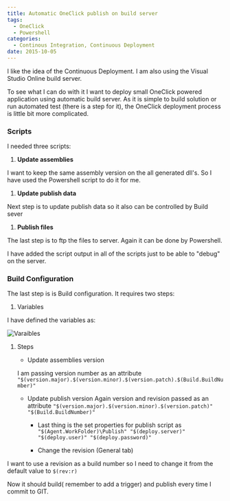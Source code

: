 ```yaml
---
title: Automatic OneClick publish on build server
tags:
  - OneClick
  - Powershell
categories:
  - Continous Integration, Continuous Deployment
date: 2015-10-05
---
```


I like the idea of the Continuous Deployment. I am also using the Visual Studio Online build server. 

To see what I can do with it I want to deploy small OneClick powered application using automatic build server. As it is simple to build solution or run automated test (there is a step for it), the OneClick deployment process is little bit more complicated.

### Scripts

I needed three scripts:

1.  **Update  assemblies**

I want to keep the same assembly version on the all generated dll's. So I have used the Powershell script to do it for me.  

<script src="https://gist.github.com/SzymonSasin/f37790bf9aeee0b882ff.js"></script>

1.  **Update publish data**

Next step is to update publish data so it also can be controlled by Build sever  

<script src="https://gist.github.com/SzymonSasin/760ee56ef5a08bda2695.js"></script>

1.  **Publish files**

The last step is to ftp the files to server. Again it can be done by Powershell.  

<script src="https://gist.github.com/SzymonSasin/911f007714d7fb06766e.js"></script>

I have added the script output in all of the scripts just to be able to "debug" on the server.

### Build Configuration

The last step is is Build configuration. It requires two steps:

1.  Variables

I have defined the variables as: 

![Varaibles](images/2015/10/varaibles.PNG)

1.  Steps

    *   Update assemblies version

    I am passing version number as an attribute `"$(version.major).$(version.minor).$(version.patch).$(Build.BuildNumber)"`

    *   Update publish version
Again version and revision passed as an attribute `"$(version.major).$(version.minor).$(version.patch)" "$(Build.BuildNumber)"`

        *   Last thing is the set properties for publish script as `"$(Agent.WorkFolder)\Publish" "$(deploy.server)" "$(deploy.user)" "$(deploy.password)"`

        *   Change the revision (General tab)

I want to use a revision as a build number so I need to change it from the default value to `$(rev:r)`

Now it should build( remember to add a trigger) and publish every time I commit to GIT.
